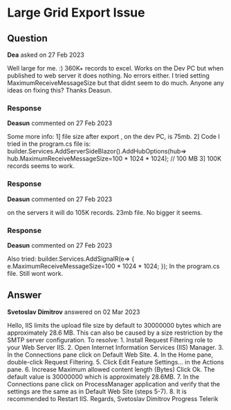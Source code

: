 # Large Grid Export Issue

## Question

**Dea** asked on 27 Feb 2023

Well large for me. :) 360K+ records to excel. Works on the Dev PC but when published to web server it does nothing. No errors either. I tried setting MaximumReceiveMessageSize but that didnt seem to do much. Anyone any ideas on fixing this? Thanks Deasun.

### Response

**Deasun** commented on 27 Feb 2023

Some more info: 1] file size after export , on the dev PC, is 75mb. 2] Code I tried in the program.cs file is: builder.Services.AddServerSideBlazor().AddHubOptions(hub=> hub.MaximumReceiveMessageSize=100 * 1024 * 1024); // 100 MB 3] 100K records seems to work.

### Response

**Deasun** commented on 27 Feb 2023

on the servers it will do 105K records. 23mb file. No bigger it seems.

### Response

**Deasun** commented on 27 Feb 2023

Also tried: builder.Services.AddSignalR(e=> { e.MaximumReceiveMessageSize=100 * 1024 * 1024; }); In the program.cs file. Still wont work.

## Answer

**Svetoslav Dimitrov** answered on 02 Mar 2023

Hello, IIS limits the upload file size by default to 30000000 bytes which are approximately 28.6 MB. This can also be caused by a size restriction by the SMTP server configuration. To resolve: 1. Install Request Filtering role to your Web Server IIS. 2. Open Internet Information Services (IIS) Manager. 3. In the Connections pane click on Default Web Site. 4. In the Home pane, double-click Request Filtering. 5. Click Edit Feature Settings... in the Actions pane. 6. Increase Maximum allowed content length (Bytes) Click Ok. The default value is 30000000 which is approximately 28.6MB. 7. In the Connections pane click on ProcessManager application and verify that the settings are the same as in Default Web Site (steps 5-7). 8. It is recommended to Restart IIS. Regards, Svetoslav Dimitrov Progress Telerik
